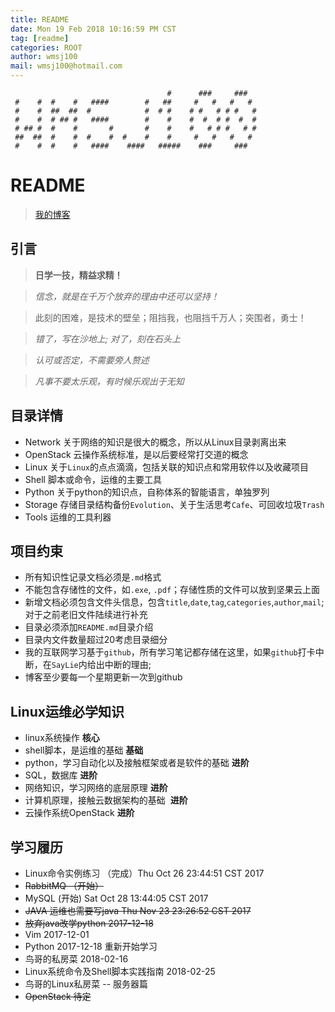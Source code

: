 ```yaml
---
title: README
date: Mon 19 Feb 2018 10:16:59 PM CST
tag: [readme]
categories: ROOT
author: wmsj100
mail: wmsj100@hotmail.com
---
```


````
                                   #      ###     ###
 #    #  #    #   ####        #   ##     #   #   #   #
 #    #  ##  ##  #            #  # #    # #   # # #   #
 #    #  # ## #   ####        #    #    #  #  # #  #  #
 # ## #  #    #       #       #    #    #   # # #   # #
 ##  ##  #    #  #    #  #    #    #     #   #   #   #
 #    #  #    #   ####    ####   #####    ###     ###
````
# README
> [我的博客](https://wmsj100.github.io/HelloWorld/)

## 引言
> **日学一技，精益求精！**

> *信念，就是在千万个放弃的理由中还可以坚持！*

> 此刻的困难，是技术的壁垒；阻挡我，也阻挡千万人；突围者，勇士！

> *错了，写在沙地上; 对了，刻在石头上*

> *认可或否定，不需要旁人赘述*

> *凡事不要太乐观，有时候乐观出于无知*


## 目录详情
- Network 关于网络的知识是很大的概念，所以从Linux目录剥离出来
- OpenStack 云操作系统标准，是以后要经常打交道的概念
- Linux 关于`Linux`的点点滴滴，包括关联的知识点和常用软件以及收藏项目
- Shell 脚本或命令，运维的主要工具
- Python 关于python的知识点，自称体系的智能语言，单独罗列
- Storage 存储目录结构备份`Evolution`、关于生活思考`Cafe`、可回收垃圾`Trash`
- Tools 运维的工具利器

## 项目约束
- 所有知识性记录文档必须是`.md`格式
- 不能包含存储性的文件，如`.exe`, `.pdf`；存储性质的文件可以放到坚果云上面
- 新增文档必须包含文件头信息，包含`title`,`date`,`tag`,`categories`,`author`,`mail`;对于之前老旧文件陆续进行补充
- 目录必须添加`README.md`目录介绍
- 目录内文件数量超过20考虑目录细分
- 我的互联网学习基于`github`，所有学习笔记都存储在这里，如果`github`打卡中断，在`SayLie`内给出中断的理由;
- 博客至少要每一个星期更新一次到github

## Linux运维必学知识
- linux系统操作 **核心**
- shell脚本，是运维的基础 **基础**
- python，学习自动化以及接触框架或者是软件的基础  **进阶**
- SQL，数据库  **进阶**
- 网络知识，学习网络的底层原理  **进阶**
- 计算机原理，接触云数据架构的基础  **进阶**
- 云操作系统OpenStack **进阶**

## 学习履历
- Linux命令实例练习 （完成）Thu Oct 26 23:44:51 CST 2017
- ~~RabbitMQ （开始）~~
- MySQL (开始) Sat Oct 28 13:44:05 CST 2017 
- ~~JAVA 运维也需要写java  Thu Nov 23 23:26:52 CST 2017~~
- ~~放弃java改学python 2017-12-18~~
- Vim 2017-12-01
- Python 2017-12-18 重新开始学习
- 鸟哥的私房菜 2018-02-16 
- Linux系统命令及Shell脚本实践指南 2018-02-25
- 鸟哥的Linux私房菜 -- 服务器篇
- ~~OpenStack 待定~~
